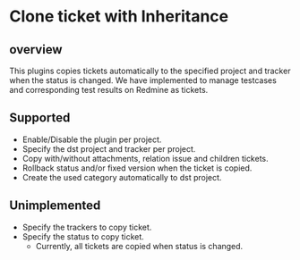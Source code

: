 # Clone ticket with Inheritance

## overview

This plugins copies tickets automatically to the specified project and tracker when the status is changed.
We have implemented to manage testcases and corresponding test results on Redmine as tickets.

## Supported

* Enable/Disable the plugin per project.
* Specify the dst project and tracker per project.
* Copy with/without attachments, relation issue and children tickets.
* Rollback status and/or fixed version when the ticket is copied.
* Create the used category automatically to dst project.


## Unimplemented

* Specify the trackers to copy ticket.
* Specify the status to copy ticket.
  * Currently, all tickets are copied when status is changed.
